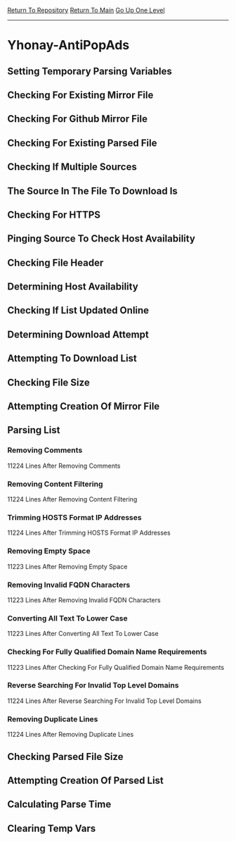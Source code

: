 [Return To Repository](https://github.com/deathbybandaid/piholeparser/)
[Return To Main](https://github.com/deathbybandaid/piholeparser/blob/master/RecentRunLogs/Mainlog.md)
[Go Up One Level](https://github.com/deathbybandaid/piholeparser/blob/master/RecentRunLogs/TopLevelScripts/30-Processing-External-Blacklists.md)
____________________________________
# Yhonay-AntiPopAds
## Setting Temporary Parsing Variables
## Checking For Existing Mirror File
## Checking For Github Mirror File
## Checking For Existing Parsed File
## Checking If Multiple Sources
## The Source In The File To Download Is
## Checking For HTTPS
## Pinging Source To Check Host Availability
## Checking File Header
## Determining Host Availability
## Checking If List Updated Online
## Determining Download Attempt
## Attempting To Download List
## Checking File Size
## Attempting Creation Of Mirror File
## Parsing List
### Removing Comments
11224 Lines After Removing Comments
### Removing Content Filtering
11224 Lines After Removing Content Filtering
### Trimming HOSTS Format IP Addresses
11224 Lines After Trimming HOSTS Format IP Addresses
### Removing Empty Space
11223 Lines After Removing Empty Space
### Removing Invalid FQDN Characters
11223 Lines After Removing Invalid FQDN Characters
### Converting All Text To Lower Case
11223 Lines After Converting All Text To Lower Case
### Checking For Fully Qualified Domain Name Requirements
11223 Lines After Checking For Fully Qualified Domain Name Requirements
### Reverse Searching For Invalid Top Level Domains
11224 Lines After Reverse Searching For Invalid Top Level Domains
### Removing Duplicate Lines
11224 Lines After Removing Duplicate Lines
## Checking Parsed File Size
## Attempting Creation Of Parsed List
## Calculating Parse Time
## Clearing Temp Vars
